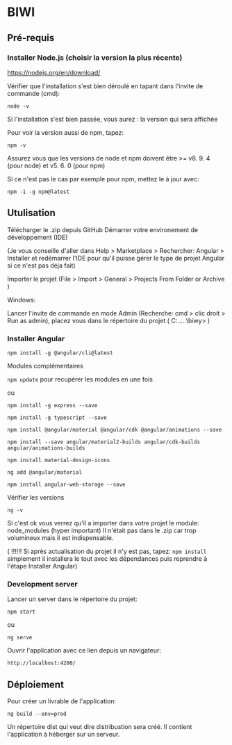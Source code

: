 # BIWI


## Pré-requis

### Installer Node.js (choisir la version la plus récente)
https://nodejs.org/en/download/


Vérifier que l'installation s'est bien déroulé en tapant dans l'invite de commande (cmd):

`node -v`

Si l'installation s'est bien passée, vous aurez : la version qui sera affichée

Pour voir la version aussi de npm, tapez: 

`npm -v`

Assurez vous que les versions de node et npm doivent être >= v8. 9. 4 (pour node) et v5. 6. 0 (pour npm)

Si ce n'est pas le cas par exemple pour npm, mettez le à jour avec:

`npm -i -g npm@latest`


## Utulisation
Télécharger le .zip depuis GitHub
Démarrer votre environement de développement (IDE)

(Je vous conseille d'aller dans Help > Marketplace > Rechercher: Angular > Installer et redémarrer l'IDE pour qu'il puisse gérer le type de projet Angular si ce n'est pas déja fait)

Importer le projet (File > Import > General > Projects From Folder or Archive )

Windows:

Lancer l'invite de commande en mode Admin (Recherche: cmd > clic droit > Run as admin),  placez vous dans le répertoire du projet ( C:\.....\biwy> )

### Installer Angular

`npm install -g @angular/cli@latest`

Modules complémentaires

`npm update` pour recupérer les modules en une fois

ou

`npm install -g express --save`

`npm install -g typescript --save`

`npm install @angular/material @angular/cdk @angular/animations --save`

`npm install --save angular/material2-builds angular/cdk-builds angular/animations-builds`

`npm install material-design-icons`

`ng add @angular/material`

`npm install angular-web-storage --save`

Vérifier les versions

`ng -v`

Si c'est ok vous verrez qu'il a importer dans votre projet le module: node_modules (hyper important)
Il n'était pas dans le .zip car trop volumineux mais il est indispensable.


( !!!!!! Si après actualisation du projet il n'y est pas, tapez: `npm install` simplement il installera le tout avec les dépendances puis reprendre à l'étape Installer Angular)


### Development server

Lancer un server dans le répertoire du projet:

`npm start` 

ou 

`ng serve`

Ouvrir l'application avec ce lien depuis un navigateur:

`http://localhost:4200/`

## Déploiement

Pour créer un livrable de l'application:

`ng build --env=prod` 

Un répertoire dist qui veut dire distribustion sera créé. Il contient l'application à héberger sur un serveur.

